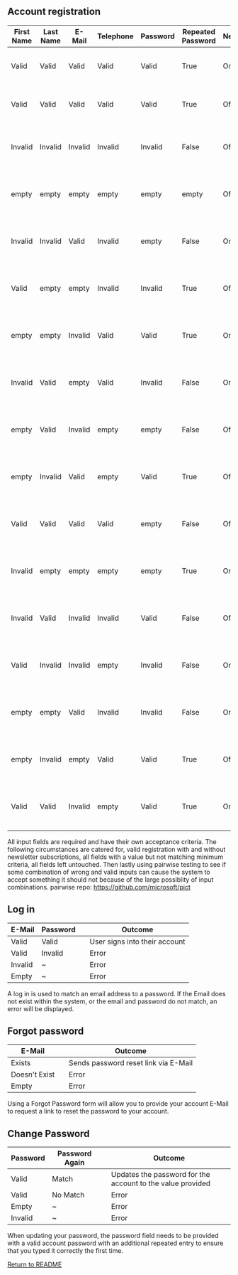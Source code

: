 ## Account registration

| First Name | Last Name | E-Mail | Telephone | Password | Repeated Password | Newsletter | Privacy Policy | | Outcome |
| --- | --- | --- | --- | --- | --- | --- | --- | --- | --- |
| Valid | Valid | Valid | Valid | Valid | True | On | On | | Registered with newsletter subscription |
| Valid | Valid | Valid | Valid | Valid | True | Off | On | | Registered without newsletter subscription |
| Invalid | Invalid | Invalid | Invalid | Invalid | False | Off | Off | | Reload with Invalid / Empty fields highlighted |
| empty | empty | empty | empty | empty | empty | Off | Off | | Reload with Invalid / Empty fields highlighted |
| Invalid | Invalid | Valid | Invalid | empty | False | On | On | | Reload with Invalid / Empty fields highlighted |
| Valid | empty | empty | Invalid | Invalid | True | Off | Off | | Reload with Invalid / Empty fields highlighted |
| empty | empty | Invalid | Valid | Valid | True | On | On | | Reload with Invalid / Empty fields highlighted |
| Invalid | Valid | empty | Valid | Invalid | False | On | Off | | Reload with Invalid / Empty fields highlighted |
| empty | Valid | Invalid | empty | empty | False | Off | Off | | Reload with Invalid / Empty fields highlighted |
| empty | Invalid | Valid | empty | Valid | True | Off | Off | | Reload with Invalid / Empty fields highlighted |
| Valid | Valid | Valid | Valid | empty | False | Off | On | | Reload with Invalid / Empty fields highlighted |
| Invalid | empty | empty | empty | empty | True | On | On | | Reload with Invalid / Empty fields highlighted |
| Invalid | Valid | Invalid | Invalid | Valid | False | Off | Off | | Reload with Invalid / Empty fields highlighted |
| Valid | Invalid | Invalid | empty | Invalid | False | On | On | | Reload with Invalid / Empty fields highlighted |
| empty | empty | Valid | Invalid | Invalid | False | On | On | | Reload with Invalid / Empty fields highlighted |
| empty | Invalid | empty | Valid | Valid | True | Off | On | | Reload with Invalid / Empty fields highlighted |
| Valid | Valid | Invalid | empty | Valid | True | On | Off | | Reload with Invalid / Empty fields highlighted |

All input fields are required and have their own acceptance criteria. The following circumstances are catered for, valid registration with and without newsletter subscriptions, all fields with a value but not matching minimum criteria, all fields left untouched. Then lastly using pairwise testing to see if some combination of wrong and valid inputs can cause the system to accept something it should not because of the large possiblity of input combinations. pairwise repo: https://github.com/microsoft/pict

## Log in

| E-Mail | Password | | Outcome |
| --- | --- | --- | --- |
| Valid | Valid | | User signs into their account |
| Valid | Invalid | | Error |
| Invalid | ~ | | Error |
| Empty | ~ | | Error |

A log in is used to match an email address to a password. If the Email does not exist within the system, or the email and password do not match, an error will be displayed.

## Forgot password

| E-Mail | | Outcome |
| --- | --- | --- |
| Exists |  | Sends password reset link via E-Mail |
| Doesn't Exist |  | Error |
| Empty |  | Error |

Using a Forgot Password form will allow you to provide your account E-Mail to request a link to reset the password to your account.

## Change Password

| Password | Password Again | | Outcome |
| --- | --- | --- | --- |
| Valid | Match | | Updates the password for the account to the value provided |
| Valid | No Match | | Error |
| Empty | ~ | | Error |
| Invalid | ~ | | Error |

When updating your password, the password field needs to be provided with a valid account password with an additional repeated entry to ensure that you typed it correctly the first time. 

[Return to README](https://github.com/seth-rah/OC-HA/blob/main/README.md)
